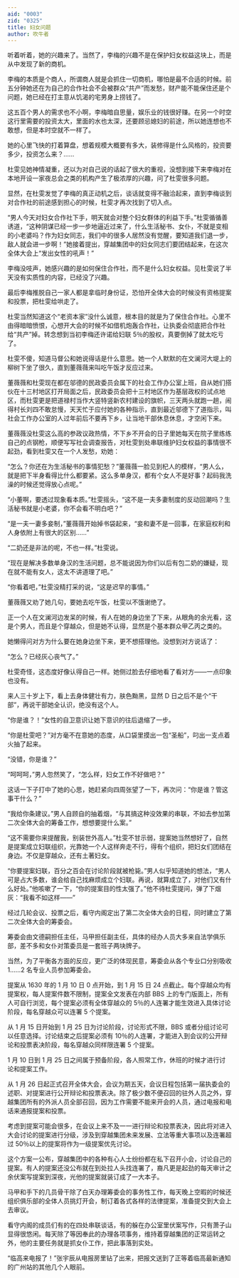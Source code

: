 ```yaml
---
aid: "0003"
zid: "0325"
title: 妇女问题
author: 吹牛者
---
```


听着听着，她的兴趣来了。当然了，李梅的兴趣不是在保护妇女权益这块上，而是从中发现了新的商机。

李梅的本质是个商人，所谓商人就是会抓住一切商机，哪怕是最不合适的时候。前五分钟她还在为自己的合作社会不会被群众“共产”而发愁，财产能不能保住还是个问题，她已经在打主意从饥渴的宅男身上捞钱了。

这五百个男人的需求也不小啊，李梅暗自思量，娱乐业的钱很好赚。在另一个时空这行里需要的投资太大，里面的水也太深，还要顾忌媳妇的前途，所以她连想也不敢想，但是本时空就不一样了。

她的心里飞快的打着算盘，想着规模大概要有多大，装修得是什么风格的，投资要多少，投资怎么来？……

杜雯见她神情凝重，还以为对自己说的话起了很大的重视，没想到接下来李梅对在本地开设一家夜总会之类的机构产生了极浓厚的兴趣，问了杜雯很多问题。

显然，在杜雯发觉了李梅的真正动机之后，谈话就变得不融洽起来，直到李梅谈到对合作社的前途感到担心的时候，杜雯才再次找到了切入点。

“男人今天对妇女合作社下手，明天就会对整个妇女群体的利益下手。”杜雯循循善诱道，“这种阴谋已经一步一步地逼近过来了，什么生活秘书、女仆，不就是变相的小老婆吗？作为妇女同志，我们中的很多人居然没有觉醒，要知道我们退一步，敌人就会进一步啊！”她接着提出，穿越集团中的妇女同志们要团结起来，在这次全体大会上“发出女性的吼声！”

李梅没吱声，她感兴趣的是如何保住合作社，而不是什么妇女权益。见杜雯说了半天没有实质性的内容，已经没了兴趣。

最后李梅推脱自己一家人都是拿临时身份证，恐怕开全体大会的时候没有资格提案和投票，把杜雯给哄走了。

杜雯当然知道这个“老资本家”没什么诚意，根本目的就是为了保住合作社。心里不由得暗暗愤恨，心想开大会的时候不如借机炮轰合作社，让执委会彻底把合作社给“共产”掉。转念想到当初李梅还许诺给妇联 5％的股权，真要倒掉了就太吃亏了。

杜雯不傻，知道马督公和她说得话是什么意思。她一个人默默的在文澜河大堤上的柳树下坐了很久，直到董薇薇来叫吃午饭才反应过来。

董薇薇和杜雯现在都在邬德的民政委员会属下的社会工作办公室上班，自从她们搭伙在十三村地区打开局面之后，民政委员会把十三村地区作为基层政权的试点地区，而杜雯更是把道禄村当作大竖特竖新农村建设的旗帜，三天两头就跑一趟，闹得村长刘四不敢怠慢，天天忙于应付她的各种指示，直到最近邬德下了道指示，叫社会工作办公室的人过年前后不要再下乡，让当地干部休息休息，才空闲下来。

董薇薇没杜雯这么高的参政议政热情，不下乡不开会的日子里她每天在院子里练练自己的点钢枪，顺便写写社会调查报告，对杜雯到处串联维护妇女权益的事情很不起劲，看到杜雯又在一个人发愁，劝她：

“怎么？你还在为生活秘书的事情犯愁？”董薇薇一脸见到杞人的模样，“男人么，就是把下半身看得比什么都要紧。这么多单身汉，都有个女人不是好事？起码我洗澡的时候还觉得放心点呢。”

“小董啊，要透过现象看本质。”杜雯摇头，“这不是一夫多妻制度的反动回潮吗？生活秘书就是小老婆，你不会看不明白吧？”

“是一夫一妻多妾制，”董薇薇开始掉书袋起来，“妾和妻不是一回事，在家庭权利和人身依附上有很大的区别……”

“二奶还是非法的呢，不也一样。”杜雯说。

“现在是解决多数单身汉的生活问题，总不能说因为你们以后有包二奶的嫌疑，现在就不能有女人，这太不讲道理了吧。”

“你看着吧，”杜雯没精打采的说，“这是迟早的事情。”

董薇薇又劝了她几句，要她去吃午饭，杜雯以不饿谢绝了。

正一个人在文澜河边发呆的时候，有人在她的身边坐了下来，从眼角的余光看，这是个男人，而且是个穿越众，但是她不认得，显然是个基本群众甲乙丙之类的。

她懒得问对方为什么要在她身边坐下来，更不想搭理他。没想到对方说话了：

“怎么？已经灰心丧气了。”

杜雯奇怪，这态度好像认得自己一样。她侧过脸去仔细地看了看对方——一点印象也没有。

来人三十岁上下，看上去身体健壮有力，肤色黝黑，显然 D 日之后不是个“干部”，再说干部她全认识，绝没有这个人。

“你是谁？！”女性的自卫意识让她下意识的往后退缩了一步。

“你是杜雯吧？”对方毫不在意她的态度，从口袋里摸出一包“圣船”，叼出一支点着火抽了起来。

“没错，你是谁？”

“呵呵呵，”男人忽然笑了，“怎么样，妇女工作不好做吧？”

这话一下子打中了她的心思，她赶紧向四周张望了一下，再次问：“你是谁？管这事干什么？”

“我给你条建议。”男人自顾自的抽着烟，“与其搞这种没效果的串联，不如去参加第二次全体大会的筹备工作，想想要提什么案。”

“这不需要你来提醒我，别装世外高人。”杜雯不甘示弱，提案她当然想好了，自然是提案成立妇联组织，光靠她一个人这样奔走不行，得有个组织，把妇女们团结在身边。不仅是穿越众，还有土著妇女。

“你要提案妇联，百分之百会在讨论阶段就被枪毙。”男人似乎知道她的想法，“男人可是占大多数，谁会给自己找麻烦成立个妇联。再说，就算成立了，对他们又有什么好处。”他咳嗽了一下，“你的提案目的性太强了。”他不待杜雯提问，弹了下烟灰：“我看不如这样——”

经过几轮会议、投票之后，看守内阁定出了第二次全体大会的日程，同时建立了第二次全体大会的筹委会。

筹委会由文德嗣担任主任，马甲担任副主任，具体的经办人员大多来自法学俱乐部，差不多和女仆对策委员是一套班子两块牌子。

当然，为了平衡各方面的反应，更广泛的体现民意，筹委会从各个专业口分别吸收 1……2 名专业人员参加筹委会。

提案从 1630 年的 1 月 10 日 0 点开始，到 1 月 15 日 24 点截止。每个穿越众均有提案权，每人提案件数不限制，提案全文发表在内部 BBS 上的专门版面上，所有人可自行浏览，每个提案必须有全体穿越众的 5％的人连署才能生效进入具体讨论阶段，每名穿越众可以连署 5 个提案。

从 1 月 15 日开始到 1 月 25 日为讨论阶段，讨论形式不限，BBS 或者分组讨论可以任意选择。讨论结束之后提案必须有 10％的人连署，才能进入到会议的公开辩论和投票表决阶段，每名穿越众同样限连署 5 个提案。

1 月 10 日到 1 月 25 日之间属于预备阶段，各人照常工作，休班的时候才进行讨论和提案工作。

从 1 月 26 日起正式召开全体大会，会议为期五天，会议日程包括第一届执委会的述职、对提案进行公开辩论和投票表决。除了极少数不便召回的驻外人员之外，穿越集团所有的外派人员全部召回，因为工作需要不能来开会的人员，通过电报和电话来通报提案和投票。

考虑到提案可能会很多，在会议上来不及一一进行辩论和投票表决，因此将对进入大会讨论的提案进行分级，涉及到穿越集团未来发展、立法等重大事项以及连署超过 50％以上的提案将作为一级提案优先讨论。

这个方案一公布，穿越集团中的各种有心人士纷纷都在私下召开小会，讨论自己的提案。有人的提案还没公布就在到处拉人头找连署了，裔凡更是起劲的每天审计之余伏案写提案到深夜，光他的提案就装订成了一大本子。

马甲和手下的几员骨干除了白天办理筹委会的事务性工作，每天晚上空暇的时候还组织俱乐部的全体人员挑灯开会，制订着各式各样的法律提案，准备提交到大会上去审议。

看守内阁的成员们有的在四处串联谈话，有的躲在办公室里伏案写作，只有萧子山显得很悠闲。每天除了等因奉此的办理各项事务，维持着穿越集团的正常运转之外，他的主要任务就是抓女仆工作，把此事落到实处。

“临高来电报了！”张宇辰从电报房里钻了出来，把报文送到了正等着临高最新通知的广州站的其他几个人眼前。
